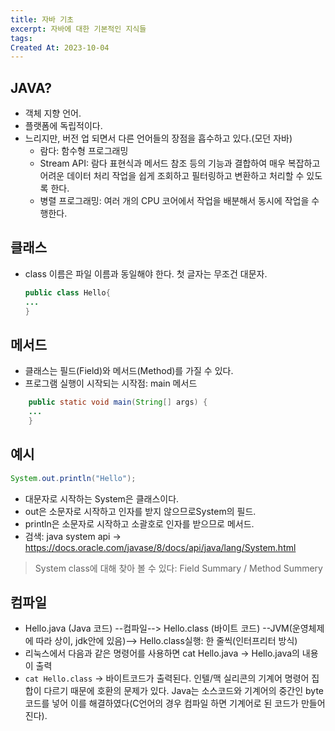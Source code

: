 ```yaml
---
title: 자바 기초
excerpt: 자바에 대한 기본적인 지식들
tags: 
Created At: 2023-10-04
---
```

## JAVA?

- 객체 지향 언어.
- 플랫폼에 독립적이다.
- 느리지만, 버전 업 되면서 다른 언어들의 장점을 흡수하고 있다.(모던 자바)
    - 람다: 함수형 프로그래밍
    - Stream API: 람다 표현식과 메서드 참조 등의 기능과 결합하여 매우 복잡하고 어려운 데이터 처리 작업을 쉽게 조회하고 필터링하고 변환하고 처리할 수 있도록 한다.
    - 병렬 프로그래밍: 여러 개의 CPU 코어에서 작업을 배분해서 동시에 작업을 수행한다.
## 클래스
- class 이름은 파일 이름과 동일해야 한다. 첫 글자는 무조건 대문자.
    ```java
    public class Hello{
    ...
    }
    ```
## 메서드
- 클래스는 필드(Field)와 메서드(Method)를 가질 수 있다.
- 프로그램 실행이 시작되는 시작점: main 메서드
```java
	public static void main(String[] args) {
	...
    }
```
## 예시
```java
System.out.println("Hello");
```
- 대문자로 시작하는 System은 클래스이다.
- out은 소문자로 시작하고 인자를 받지 않으므로System의 필드.
- println은 소문자로 시작하고 소괄호로 인자를 받으므로 메서드.
- 검색: java system api -> https://docs.oracle.com/javase/8/docs/api/java/lang/System.html 
>System class에 대해 찾아 볼 수 있다: Field Summary / Method Summery
## 컴파일
- Hello.java (Java 코드)   --컴파일-->   Hello.class (바이트 코드) --JVM(운영체제에 따라 상이, jdk안에 있음)-->  Hello.class실행: 한 줄씩(인터프리터 방식)
- 리눅스에서 다음과 같은 명령어를 사용하면 cat Hello.java -> Hello.java의 내용이 출력
- `cat Hello.class` -> 바이트코드가 출력된다.
인텔/맥 실리콘의 기계어 명령어 집합이 다르기 때문에 호환의 문제가 있다. Java는 소스코드와 기계어의 중간인 byte코드를 넣어 이를 해결하였다(C언어의 경우 컴파일 하면 기계어로 된 코드가 만들어진다).